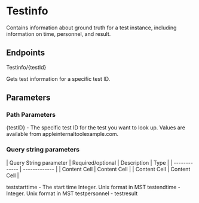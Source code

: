 # Testinfo

Contains information about ground truth for a test instance, including information on time, personnel, and result.

## Endpoints

Testinfo/{testId}

Gets test information for a specific test ID.

## Parameters

### Path Parameters

{testID} - The specific test ID for the test you want to look up. Values are available from appleinternaltoolexample.com.

### Query string parameters

| Query String parameter  | Required/optional | Description | Type |
| ------------- | ------------- |
| Content Cell  | Content Cell  |
| Content Cell  | Content Cell  |

teststarttime - The start time Integer. Unix format in MST
testendtime - Integer. Unix format in MST
testpersonnel - 
testresult



